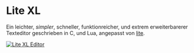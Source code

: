 # Lite XL

Ein leichter, *simpler*, schneller, funktionreicher, und extrem erweiterbarerer Texteditor geschrieben in C, und Lua, angepasst von [lite](https://github.com/rxi/lite/).

[![Lite XL Editor](/assets/img/editor.png)](/assets/img/editor.png)
